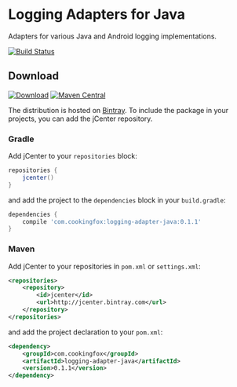 # Logging Adapters for Java

Adapters for various Java and Android logging implementations.

[![Build Status](https://travis-ci.org/cookingfox/logging-adapter-java.svg?branch=master)](https://travis-ci.org/cookingfox/logging-adapter-java)

## Download

[![Download](https://api.bintray.com/packages/cookingfox/maven/logging-adapter-java/images/download.svg)](https://bintray.com/cookingfox/maven/logging-adapter-java/_latestVersion)
[![Maven Central](https://maven-badges.herokuapp.com/maven-central/com.cookingfox/logging-adapter-java/badge.svg)](https://maven-badges.herokuapp.com/maven-central/com.cookingfox/logging-adapter-java)

The distribution is hosted on [Bintray](https://bintray.com/cookingfox/maven/logging-adapter-java/view).
To include the package in your projects, you can add the jCenter repository.

### Gradle

Add jCenter to your `repositories` block:

```groovy
repositories {
    jcenter()
}
```

and add the project to the `dependencies` block in your `build.gradle`:

```groovy
dependencies {
    compile 'com.cookingfox:logging-adapter-java:0.1.1'
}
```

### Maven

Add jCenter to your repositories in `pom.xml` or `settings.xml`:

```xml
<repositories>
    <repository>
        <id>jcenter</id>
        <url>http://jcenter.bintray.com</url>
    </repository>
</repositories>
```

and add the project declaration to your `pom.xml`:

```xml
<dependency>
    <groupId>com.cookingfox</groupId>
    <artifactId>logging-adapter-java</artifactId>
    <version>0.1.1</version>
</dependency>
```

